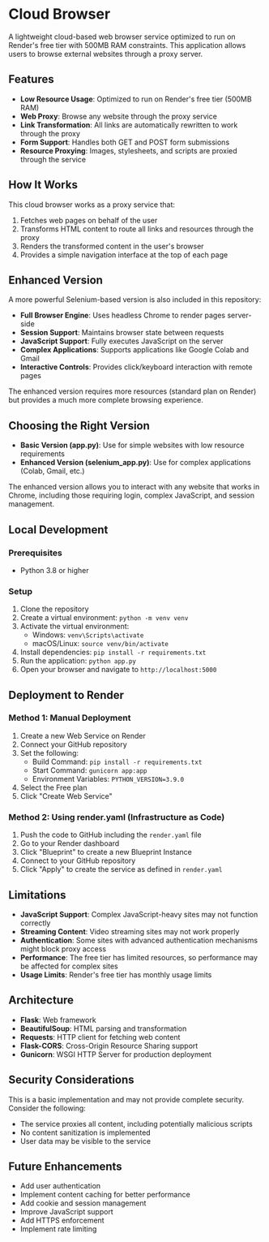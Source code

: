 # Cloud Browser

A lightweight cloud-based web browser service optimized to run on Render's free tier with 500MB RAM constraints. This application allows users to browse external websites through a proxy server.

## Features

- **Low Resource Usage**: Optimized to run on Render's free tier (500MB RAM)
- **Web Proxy**: Browse any website through the proxy service
- **Link Transformation**: All links are automatically rewritten to work through the proxy
- **Form Support**: Handles both GET and POST form submissions
- **Resource Proxying**: Images, stylesheets, and scripts are proxied through the service

## How It Works

This cloud browser works as a proxy service that:

1. Fetches web pages on behalf of the user
2. Transforms HTML content to route all links and resources through the proxy
3. Renders the transformed content in the user's browser
4. Provides a simple navigation interface at the top of each page

## Enhanced Version

A more powerful Selenium-based version is also included in this repository:

- **Full Browser Engine**: Uses headless Chrome to render pages server-side
- **Session Support**: Maintains browser state between requests
- **JavaScript Support**: Fully executes JavaScript on the server
- **Complex Applications**: Supports applications like Google Colab and Gmail
- **Interactive Controls**: Provides click/keyboard interaction with remote pages

The enhanced version requires more resources (standard plan on Render) but provides a much more complete browsing experience.

## Choosing the Right Version

- **Basic Version (app.py)**: Use for simple websites with low resource requirements
- **Enhanced Version (selenium_app.py)**: Use for complex applications (Colab, Gmail, etc.)

The enhanced version allows you to interact with any website that works in Chrome, including those requiring login, complex JavaScript, and session management.

## Local Development

### Prerequisites

- Python 3.8 or higher

### Setup

1. Clone the repository
2. Create a virtual environment: `python -m venv venv`
3. Activate the virtual environment:
   - Windows: `venv\Scripts\activate`
   - macOS/Linux: `source venv/bin/activate`
4. Install dependencies: `pip install -r requirements.txt`
5. Run the application: `python app.py`
6. Open your browser and navigate to `http://localhost:5000`

## Deployment to Render

### Method 1: Manual Deployment

1. Create a new Web Service on Render
2. Connect your GitHub repository
3. Set the following:
   - Build Command: `pip install -r requirements.txt`
   - Start Command: `gunicorn app:app`
   - Environment Variables: `PYTHON_VERSION=3.9.0`
4. Select the Free plan
5. Click "Create Web Service"

### Method 2: Using render.yaml (Infrastructure as Code)

1. Push the code to GitHub including the `render.yaml` file
2. Go to your Render dashboard
3. Click "Blueprint" to create a new Blueprint Instance
4. Connect to your GitHub repository
5. Click "Apply" to create the service as defined in `render.yaml`

## Limitations

- **JavaScript Support**: Complex JavaScript-heavy sites may not function correctly
- **Streaming Content**: Video streaming sites may not work properly
- **Authentication**: Some sites with advanced authentication mechanisms might block proxy access
- **Performance**: The free tier has limited resources, so performance may be affected for complex sites
- **Usage Limits**: Render's free tier has monthly usage limits

## Architecture

- **Flask**: Web framework
- **BeautifulSoup**: HTML parsing and transformation
- **Requests**: HTTP client for fetching web content
- **Flask-CORS**: Cross-Origin Resource Sharing support
- **Gunicorn**: WSGI HTTP Server for production deployment

## Security Considerations

This is a basic implementation and may not provide complete security. Consider the following:

- The service proxies all content, including potentially malicious scripts
- No content sanitization is implemented
- User data may be visible to the service

## Future Enhancements

- Add user authentication
- Implement content caching for better performance
- Add cookie and session management
- Improve JavaScript support
- Add HTTPS enforcement
- Implement rate limiting
